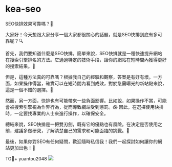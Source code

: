 # kea-seo
SEO快排效果可靠嗎？🚀

大家好！今天想跟大家分享一個大家都很關心的話題，就是SEO快排到底有多可靠呢？🔍

首先，我們要知道什麼是SEO快排。簡單來說，SEO快排就是一種快速提升網站在搜索引擎排名的方法。它通過特定的技術手段，讓你的網站在短時間內獲得更好的搜索結果。🌈

但是，這種方法真的可靠嗎？根據我自己的經驗和觀察，答案是有好有壞。一方面，如果操作得當，確實可以在短時間內看到成效，對於急需曝光的新站點來說，這是一個不錯的選擇。💪

然而，另一方面，快排也有可能帶來一些負面影響。比如說，如果操作不當，可能會被搜索引擎視為作弊行為，從而導致網站受到懲罰。😱 因此，在選擇使用快排時，一定要找專業的人士來進行操作，以確保安全。

總結來說，SEO快排是一把雙刃劍，既有它的優點也有風險。在決定是否使用之前，建議多做研究，了解清楚自己的需求和可能面臨的挑戰。📖

最後，如果你對SEO有任何疑問，歡迎隨時私信我！我們一起探討如何讓你的網站更加出色！🌟

TG💪+ yuantou2048  ![](https://github.com/user-attachments/assets/42a5a4a5-fea9-4a1d-8aa0-73e57e430cca)
